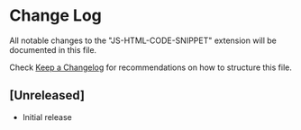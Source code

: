 # Change Log

All notable changes to the "JS-HTML-CODE-SNIPPET" extension will be documented
in this file.

Check [Keep a Changelog](http://keepachangelog.com/) for recommendations on how
to structure this file.

## [Unreleased]

- Initial release
